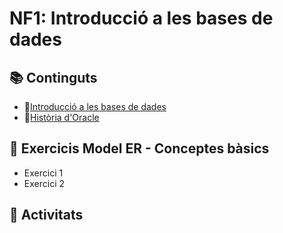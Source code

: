 # NF1: Introducció a les bases de dades

## :books: Continguts
* :closed_book:[Introducció a les bases de dades](./NF1-Introducció%20a%20les%20bases%20de%20dades/NF1-IntroduccioBD.pdf)
* :closed_book:[Història d'Oracle](./NF1-Introducció%20a%20les%20bases%20de%20dades/Historia-Oracle.pdf)
## :notebook: Exercicis Model ER - Conceptes bàsics
* Exercici 1
* Exercici 2
## :pencil: Activitats